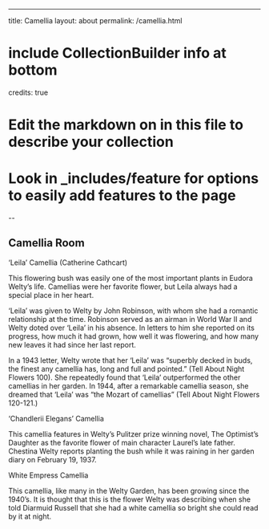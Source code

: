 ---
title: Camellia
layout: about
permalink: /camellia.html
# include CollectionBuilder info at bottom
credits: true
# Edit the markdown on in this file to describe your collection
# Look in _includes/feature for options to easily add features to the page
--

## Camellia Room

‘Leila’ Camellia (Catherine Cathcart)

This flowering bush was easily one of the most important plants in Eudora Welty’s life. Camellias were her favorite flower, but Leila always had a special place in her heart.

‘Leila’ was given to Welty by John Robinson, with whom she had a romantic relationship at the time. Robinson served as an airman in World War II and Welty doted over ‘Leila’ in his absence. In letters to him she reported on its progress, how much it had grown, how well it was flowering, and how many new leaves it had since her last report.

In a 1943 letter, Welty wrote that her ‘Leila’ was “superbly decked in buds, the finest any camellia has, long and full and pointed.” (Tell About Night Flowers 100). She repeatedly found that ‘Leila’ outperformed the other camellias in her garden. In 1944, after a remarkable camellia season, she dreamed that ‘Leila’ was “the Mozart of camellias” (Tell About Night Flowers 120-121.)

‘Chandlerii Elegans’ Camellia

This camellia features in Welty’s Pulitzer prize winning novel, The Optimist’s Daughter as the favorite flower of main character Laurel’s late father. Chestina Welty reports planting the bush while it was raining in her garden diary on February 19, 1937.

White Empress Camellia

This camellia, like many in the Welty Garden, has been growing since the 1940’s. It is thought that this is the flower Welty was describing when she told Diarmuid Russell that she had a white camellia so bright she could read by it at night. 